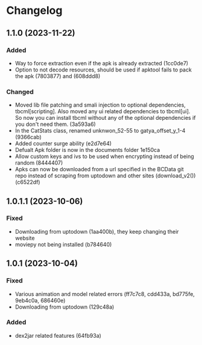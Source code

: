 # Changelog

## 1.1.0 (2023-11-22)

### Added

- Way to force extraction even if the apk is already extracted (1cc0de7)
- Option to not decode resources, should be used if apktool fails to pack the apk
  (7803877) and (608ddd8)

### Changed

- Moved lib file patching and smali injection to optional dependencies,
  tbcml[scripting]. Also moved any ui related dependencies to tbcml[ui].
  So now you can install tbcml without any of the optional dependencies
  if you don't need them. (3a593a6)
- In the CatStats class, renamed unknwon_52-55 to gatya_offset_y_1-4
  (9366cab)
- Added counter surge ability (e2d7e64)
- Defualt Apk folder is now in the documents folder 1e150ca
- Allow custom keys and ivs to be used when encrypting instead of being random
  (8444407)
- Apks can now be downloaded from a url specified in the BCData git repo instead
  of scraping from uptodown and other sites (download_v2()) (c6522df)

## 1.0.1.1 (2023-10-06)

### Fixed

- Downloading from uptodown (1aa400b), they keep changing their website
- moviepy not being installed (b784640)

## 1.0.1 (2023-10-04)

### Fixed

- Various animation and model related errors (ff7c7c8, cdd433a, bd775fe,
  9eb4c0a, 686460e)
- Downloading from uptodown (129c48a)

### Added

- dex2jar related features (64fb93a)
